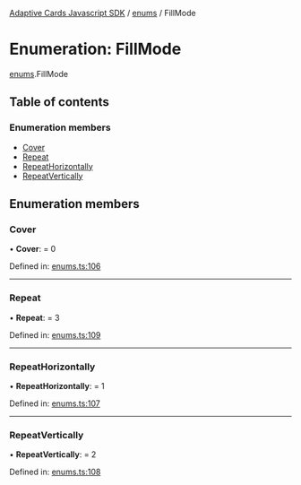 [Adaptive Cards Javascript SDK](../README.md) / [enums](../modules/enums.md) / FillMode

# Enumeration: FillMode

[enums](../modules/enums.md).FillMode

## Table of contents

### Enumeration members

- [Cover](enums.fillmode.md#cover)
- [Repeat](enums.fillmode.md#repeat)
- [RepeatHorizontally](enums.fillmode.md#repeathorizontally)
- [RepeatVertically](enums.fillmode.md#repeatvertically)

## Enumeration members

### Cover

• **Cover**: = 0

Defined in: [enums.ts:106](https://github.com/microsoft/AdaptiveCards/blob/0938a1f10/source/nodejs/adaptivecards/src/enums.ts#L106)

___

### Repeat

• **Repeat**: = 3

Defined in: [enums.ts:109](https://github.com/microsoft/AdaptiveCards/blob/0938a1f10/source/nodejs/adaptivecards/src/enums.ts#L109)

___

### RepeatHorizontally

• **RepeatHorizontally**: = 1

Defined in: [enums.ts:107](https://github.com/microsoft/AdaptiveCards/blob/0938a1f10/source/nodejs/adaptivecards/src/enums.ts#L107)

___

### RepeatVertically

• **RepeatVertically**: = 2

Defined in: [enums.ts:108](https://github.com/microsoft/AdaptiveCards/blob/0938a1f10/source/nodejs/adaptivecards/src/enums.ts#L108)
